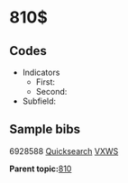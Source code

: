 # 810$

## Codes

-   Indicators
    -   First:
    -   Second:
-   Subfield:

## Sample bibs

6928588 [Quicksearch](https://search.library.yale.edu/catalog/6928588) [VXWS](http://prodorbis.library.yale.edu:7014/vxws/GetHoldingsService?bibId=6928588)

**Parent topic:**[810](../../tags/810/810.md)

